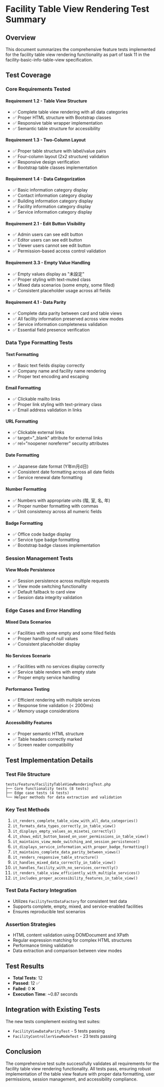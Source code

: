 # Facility Table View Rendering Test Summary

## Overview
This document summarizes the comprehensive feature tests implemented for the facility table view rendering functionality as part of task 11 in the facility-basic-info-table-view specification.

## Test Coverage

### Core Requirements Tested

#### Requirement 1.2 - Table View Structure
- ✅ Complete table view rendering with all data categories
- ✅ Proper HTML structure with Bootstrap classes
- ✅ Responsive table wrapper implementation
- ✅ Semantic table structure for accessibility

#### Requirement 1.3 - Two-Column Layout
- ✅ Proper table structure with label/value pairs
- ✅ Four-column layout (2x2 structure) validation
- ✅ Responsive design verification
- ✅ Bootstrap table classes implementation

#### Requirement 1.4 - Data Categorization
- ✅ Basic information category display
- ✅ Contact information category display
- ✅ Building information category display
- ✅ Facility information category display
- ✅ Service information category display

#### Requirement 2.1 - Edit Button Visibility
- ✅ Admin users can see edit button
- ✅ Editor users can see edit button
- ✅ Viewer users cannot see edit button
- ✅ Permission-based access control validation

#### Requirement 3.3 - Empty Value Handling
- ✅ Empty values display as "未設定"
- ✅ Proper styling with text-muted class
- ✅ Mixed data scenarios (some empty, some filled)
- ✅ Consistent placeholder usage across all fields

#### Requirement 4.1 - Data Parity
- ✅ Complete data parity between card and table views
- ✅ All facility information preserved across view modes
- ✅ Service information completeness validation
- ✅ Essential field presence verification

### Data Type Formatting Tests

#### Text Formatting
- ✅ Basic text fields display correctly
- ✅ Company name and facility name rendering
- ✅ Proper text encoding and escaping

#### Email Formatting
- ✅ Clickable mailto links
- ✅ Proper link styling with text-primary class
- ✅ Email address validation in links

#### URL Formatting
- ✅ Clickable external links
- ✅ target="_blank" attribute for external links
- ✅ rel="noopener noreferrer" security attributes

#### Date Formatting
- ✅ Japanese date format (Y年m月d日)
- ✅ Consistent date formatting across all date fields
- ✅ Service renewal date formatting

#### Number Formatting
- ✅ Numbers with appropriate units (階, 室, 名, 年)
- ✅ Proper number formatting with commas
- ✅ Unit consistency across all numeric fields

#### Badge Formatting
- ✅ Office code badge display
- ✅ Service type badge formatting
- ✅ Bootstrap badge classes implementation

### Session Management Tests

#### View Mode Persistence
- ✅ Session persistence across multiple requests
- ✅ View mode switching functionality
- ✅ Default fallback to card view
- ✅ Session data integrity validation

### Edge Cases and Error Handling

#### Mixed Data Scenarios
- ✅ Facilities with some empty and some filled fields
- ✅ Proper handling of null values
- ✅ Consistent placeholder display

#### No Services Scenario
- ✅ Facilities with no services display correctly
- ✅ Service table renders with empty state
- ✅ Proper empty service handling

#### Performance Testing
- ✅ Efficient rendering with multiple services
- ✅ Response time validation (< 2000ms)
- ✅ Memory usage considerations

#### Accessibility Features
- ✅ Proper semantic HTML structure
- ✅ Table headers correctly marked
- ✅ Screen reader compatibility

## Test Implementation Details

### Test File Structure
```
tests/Feature/FacilityTableViewRenderingTest.php
├── Core functionality tests (8 tests)
├── Edge case tests (4 tests)
└── Helper methods for data extraction and validation
```

### Key Test Methods
1. `it_renders_complete_table_view_with_all_data_categories()`
2. `it_formats_data_types_correctly_in_table_view()`
3. `it_displays_empty_values_as_misetei_correctly()`
4. `it_shows_edit_button_based_on_user_permissions_in_table_view()`
5. `it_maintains_view_mode_switching_and_session_persistence()`
6. `it_displays_service_information_with_proper_badge_formatting()`
7. `it_maintains_complete_data_parity_between_views()`
8. `it_renders_responsive_table_structure()`
9. `it_handles_mixed_data_correctly_in_table_view()`
10. `it_handles_facility_with_no_services_correctly()`
11. `it_renders_table_view_efficiently_with_multiple_services()`
12. `it_includes_proper_accessibility_features_in_table_view()`

### Test Data Factory Integration
- Utilizes `FacilityTestDataFactory` for consistent test data
- Supports complete, empty, mixed, and service-enabled facilities
- Ensures reproducible test scenarios

### Assertion Strategies
- HTML content validation using DOMDocument and XPath
- Regular expression matching for complex HTML structures
- Performance timing validation
- Data extraction and comparison between view modes

## Test Results
- **Total Tests**: 12
- **Passed**: 12 ✅
- **Failed**: 0 ❌
- **Execution Time**: ~0.87 seconds

## Integration with Existing Tests
The new tests complement existing test suites:
- `FacilityViewDataParityTest` - 5 tests passing
- `FacilityControllerViewModeTest` - 23 tests passing

## Conclusion
The comprehensive test suite successfully validates all requirements for the facility table view rendering functionality. All tests pass, ensuring robust implementation of the table view feature with proper data formatting, user permissions, session management, and accessibility compliance.